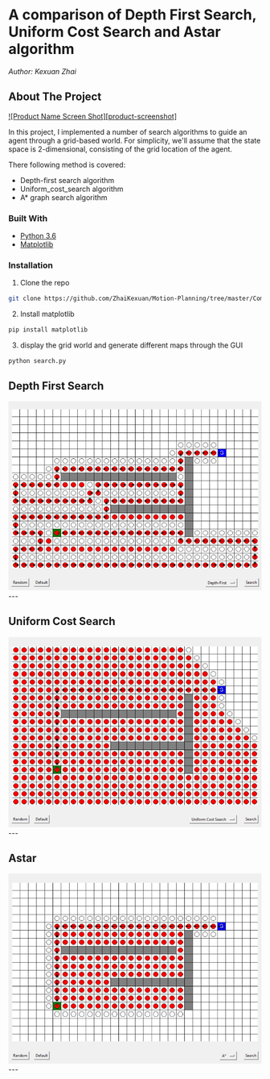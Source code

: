 # A comparison of Depth First Search, Uniform Cost Search and Astar algorithm  

*Author: Kexuan Zhai*

<!-- ABOUT THE PROJECT -->
## About The Project

[![Product Name Screen Shot][product-screenshot]](https://github.com/ZhaiKexuan/Motion-Planning/blob/master/Comparison-of-DFS-UCS-and-Astar/images/image4.png)

In this project, I implemented a number of search algorithms to guide an agent through a grid-based world. For simplicity, we'll assume that the state space is 2-dimensional, consisting of the grid location of the agent.

There following method is covered:
* Depth-first search algorithm 
* Uniform_cost_search algorithm
* A* graph search algorithm

### Built With
* [Python 3.6](https://www.python.org/downloads/release/python-360/)
* [Matplotlib](https://matplotlib.org/)

<!-- GETTING STARTED -->
### Installation
1. Clone the repo
```sh
git clone https://github.com/ZhaiKexuan/Motion-Planning/tree/master/Comparison-of-DFS-UCS-and-Astar
```
2. Install matplotlib
```sh
pip install matplotlib
```
3. display the grid world and generate different maps through the GUI
```sh
python search.py
```

## Depth First Search
<div align=center><img src="https://github.com/ZhaiKexuan/Motion-Planning/blob/master/Comparison-of-DFS-UCS-and-Astar/images/image1.png"/></div>
---

## Uniform Cost Search
<div align=center><img src="https://github.com/ZhaiKexuan/Motion-Planning/blob/master/Comparison-of-DFS-UCS-and-Astar/images/image2.png"/></div>
---

## Astar
<div align=center><img src="https://github.com/ZhaiKexuan/Motion-Planning/blob/master/Comparison-of-DFS-UCS-and-Astar/images/image3.png"/></div>
---